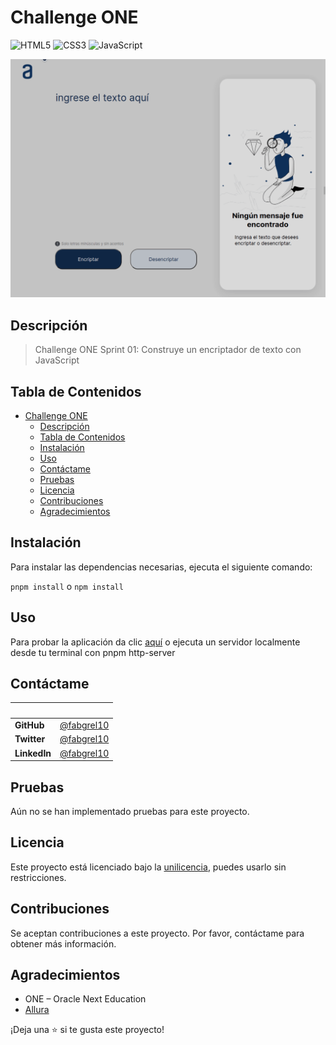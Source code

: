 # Challenge ONE

![HTML5](https://img.shields.io/badge/html5-%23E34F26.svg?style=for-the-badge&logo=html5&logoColor=white)
![CSS3](https://img.shields.io/badge/css3-%231572B6.svg?style=for-the-badge&logo=css3&logoColor=white)
![JavaScript](https://img.shields.io/badge/javascript-%23323330.svg?style=for-the-badge&logo=javascript&logoColor=%23F7DF1E)

![screenshot](./resources/images/app_screenshot.gif)

## Descripción

> Challenge ONE Sprint 01: Construye un encriptador de texto con JavaScript

## Tabla de Contenidos

- [Challenge ONE](#challenge-one)
  - [Descripción](#descripción)
  - [Tabla de Contenidos](#tabla-de-contenidos)
  - [Instalación](#instalación)
  - [Uso](#uso)
  - [Contáctame](#contáctame)
  - [Pruebas](#pruebas)
  - [Licencia](#licencia)
  - [Contribuciones](#contribuciones)
  - [Agradecimientos](#agradecimientos)

## Instalación

Para instalar las dependencias necesarias, ejecuta el siguiente comando:

`pnpm install` o `npm install`

## Uso

Para probar la aplicación da clic [aquí](https://fabgrel10.github.io/fabgrel10-challenge-one-oracle-next/) o ejecuta un servidor localmente desde tu terminal con pnpm http-server

## Contáctame

| &nbsp;       | &nbsp;                                               |
| ------------ | ---------------------------------------------------- |
| **GitHub**   | [@fabgrel10](https://github.com/fabgrel10)           |
| **Twitter**  | [@fabgrel10](https://twitter.com/fabgrel10)          |
| **LinkedIn** | [@fabgrel10](https://www.linkedin.com/in/fabgrel10/) |

## Pruebas

Aún no se han implementado pruebas para este proyecto.

## Licencia

Este proyecto está licenciado bajo la [unilicencia](https://unlicense.org), puedes usarlo sin restricciones.

## Contribuciones

Se aceptan contribuciones a este proyecto. Por favor, contáctame para obtener más información.

## Agradecimientos

- ONE – Oracle Next Education
- [Allura](https://www.aluracursos.com/)

¡Deja una ⭐️ si te gusta este proyecto!
